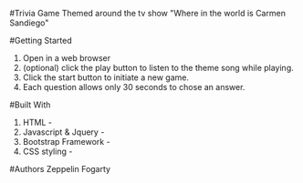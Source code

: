 #Trivia Game
Themed around the tv show "Where in the world is Carmen Sandiego"

#Getting Started
1. Open in a web browser
2. (optional) click the play button to listen to the theme song while playing.
3. Click the start button to initiate a new game.
4. Each question allows only 30 seconds to chose an answer.


#Built With
1. HTML -
2. Javascript & Jquery -
3. Bootstrap Framework -
4. CSS styling -


#Authors
Zeppelin Fogarty